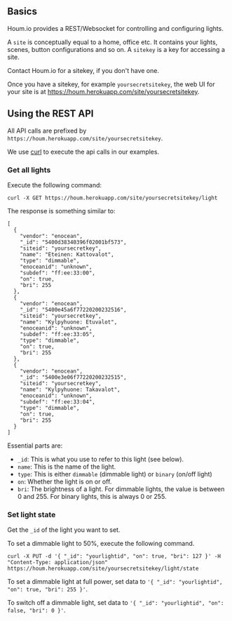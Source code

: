 ## Basics

Houm.io provides a REST/Websocket for controlling and configuring lights.

A `site` is conceptually equal to a home, office etc. It contains your lights, scenes, button configurations and so on. A `sitekey` is a key for accessing a site.

Contact Houm.io for a sitekey, if you don't have one.

Once you have a sitekey, for example `yoursecretsitekey`, the web UI for your site is at https://houm.herokuapp.com/site/yoursecretsitekey.

## Using the REST API

All API calls are prefixed by `https://houm.herokuapp.com/site/yoursecretsitekey`.

We use [curl](http://curl.haxx.se/) to execute the api calls in our examples.

### Get all lights

Execute the following command:

`curl -X GET https://houm.herokuapp.com/site/yoursecretsitekey/light`

The response is something similar to:

```
[
  {
    "vendor": "enocean",
    "_id": "5400d38340396f02001bf573",
    "siteid": "yoursecretkey",
    "name": "Eteinen: Kattovalot",
    "type": "dimmable",
    "enoceanid": "unknown",
    "subdef": "ff:ee:33:00",
    "on": true,
    "bri": 255
  },
  {
    "vendor": "enocean",
    "_id": "5400e45a6f77220200232516",
    "siteid": "yoursecretkey",
    "name": "Kylpyhuone: Etuvalot",
    "enoceanid": "unknown",
    "subdef": "ff:ee:33:05",
    "type": "dimmable",
    "on": true,
    "bri": 255
  },
  {
    "vendor": "enocean",
    "_id": "5400e3e06f77220200232515",
    "siteid": "yoursecretkey",
    "name": "Kylpyhuone: Takavalot",
    "enoceanid": "unknown",
    "subdef": "ff:ee:33:04",
    "type": "dimmable",
    "on": true,
    "bri": 255
  }
]
```

Essential parts are:

* `_id`: This is what you use to refer to this light (see below).
* `name`: This is the name of the light.
* `type`: This is either `dimmable` (dimmable light) or `binary` (on/off light)
* `on`: Whether the light is on or off.
* `bri`: The brightness of a light. For dimmable lights, the value is between 0 and 255. For binary lights, this is always 0 or 255.

### Set light state

Get the `_id` of the light you want to set.

To set a dimmable light to 50%, execute the following command.

`curl -X PUT -d '{ "_id": "yourlightid", "on": true, "bri": 127 }' -H "Content-Type: application/json" https://houm.herokuapp.com/site/yoursecretsitekey/light/state`

To set a dimmable light at full power, set data to `'{ "_id": "yourlightid", "on": true, "bri": 255 }'`.

To switch off a dimmable light, set data to `'{ "_id": "yourlightid", "on": false, "bri": 0 }'`.
